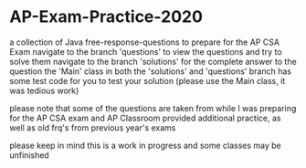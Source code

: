 # AP-Exam-Practice-2020
a collection of Java free-response-questions to prepare for the AP CSA Exam
navigate to the branch 'questions' to view the questions and try to solve them 
navigate to the branch 'solutions' for the complete answer to the question
the 'Main' class in both the 'solutions' and 'questions' branch has some test code for you to test your solution 
(please use the Main class, it was tedious work)

please note that some of the questions are taken from while I was preparing for the AP CSA exam
and AP Classroom provided additional practice, as well as old frq's from previous year's exams

please keep in mind this is a work in progress and some classes may be unfinished 

